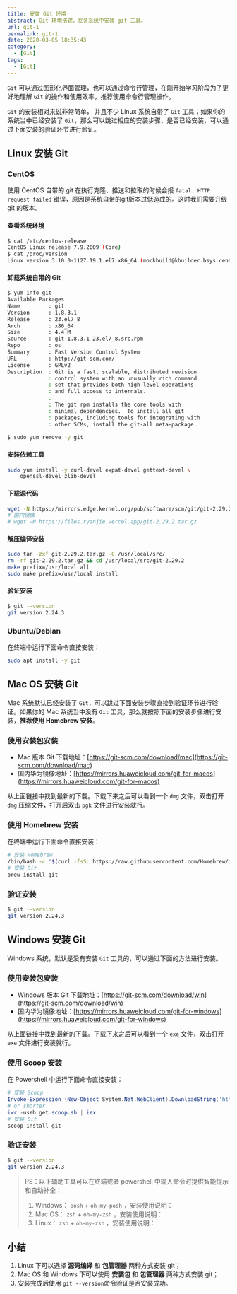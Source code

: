 ```yaml
---
title: 安装 Git 环境
abstract: Git 环境搭建，在各系统中安装 git 工具。
url: git-1
permalink: git-1
date: 2020-03-05 18:35:43
category:
  - [Git]
tags:
  - [Git]
---
```


`Git` 可以通过图形化界面管理，也可以通过命令行管理，在刚开始学习阶段为了更好地理解 `Git` 的操作和使用效率，推荐使用命令行管理操作。

`Git` 的安装相对来说非常简单， 并且不少 Linux 系统自带了 `Git` 工具；如果你的系统当中已经安装了 `Git`，那么可以跳过相应的安装步骤，是否已经安装，可以通过下面安装的验证环节进行验证。

## Linux 安装 Git

### CentOS

使用 CentOS 自带的 git 在执行克隆、推送和拉取的时候会报 `fatal: HTTP request failed` 错误，原因是系统自带的git版本过低造成的。这时我们需要升级 git 的版本。

#### 查看系统环境

```bash
$ cat /etc/centos-release
CentOS Linux release 7.9.2009 (Core)
$ cat /proc/version
Linux version 3.10.0-1127.19.1.el7.x86_64 (mockbuild@kbuilder.bsys.centos.org) (gcc version 4.8.5 20150623 (Red Hat 4.8.5-39) (GCC) )
```

#### 卸载系统自带的 Git

```bash
$ yum info git
Available Packages
Name         : git
Version      : 1.8.3.1
Release      : 23.el7_8
Arch         : x86_64
Size         : 4.4 M
Source       : git-1.8.3.1-23.el7_8.src.rpm
Repo         : os
Summary      : Fast Version Control System
URL          : http://git-scm.com/
License      : GPLv2
Description  : Git is a fast, scalable, distributed revision
             : control system with an unusually rich command
             : set that provides both high-level operations
             : and full access to internals.
             : 
             : The git rpm installs the core tools with
             : minimal dependencies.  To install all git
             : packages, including tools for integrating with
             : other SCMs, install the git-all meta-package.
             
$ sudo yum remove -y git            
```

#### 安装依赖工具

```bash
sudo yum install -y curl-devel expat-devel gettext-devel \
    openssl-devel zlib-devel
```

#### 下载源代码

```bash
wget -N https://mirrors.edge.kernel.org/pub/software/scm/git/git-2.29.2.tar.gz
# 国内镜像
# wget -N https://files.ryanjie.vercel.app/git-2.29.2.tar.gz
```

#### 解压编译安装

```bash
sudo tar -zxf git-2.29.2.tar.gz -C /usr/local/src/
rm -rf git-2.29.2.tar.gz && cd /usr/local/src/git-2.29.2
make prefix=/usr/local all
sudo make prefix=/usr/local install
```

#### 验证安装

```bash
$ git --version
git version 2.24.3
```

### Ubuntu/Debian 

在终端中运行下面命令直接安装：

```bash
sudo apt install -y git
```

## Mac OS 安装 Git

Mac 系统默认已经安装了 `Git`，可以跳过下面安装步骤直接到验证环节进行验证。如果你的 Mac 系统当中没有 `Git` 工具，那么就按照下面的安装步骤进行安装，**推荐使用 Homebrew 安装**。

### 使用安装包安装

- Mac 版本 Git 下载地址：[https://git-scm.com/download/mac](https://git-scm.com/download/mac)
- 国内华为镜像地址：[https://mirrors.huaweicloud.com/git-for-macos](https://mirrors.huaweicloud.com/git-for-macos)

从上面链接中找到最新的下载。下载下来之后可以看到一个 `dmg` 文件，双击打开 `dmg` 压缩文件，打开后双击 `pgk` 文件进行安装就行。

### 使用 Homebrew 安装

在终端中运行下面命令直接安装：

```bash
# 安装 Homebrew
/bin/bash -c "$(curl -fsSL https://raw.githubusercontent.com/Homebrew/install/HEAD/install.sh)"
# 安装 Git
brew install git
```

### 验证安装

```bash
$ git --version
git version 2.24.3
```

## Windows 安装 Git

Windows 系统，默认是没有安装 `Git` 工具的，可以通过下面的方法进行安装。

### 使用安装包安装

- Windows 版本 Git 下载地址：[https://git-scm.com/download/win](https://git-scm.com/download/win)
- 国内华为镜像地址：[https://mirrors.huaweicloud.com/git-for-windows](https://mirrors.huaweicloud.com/git-for-windows)

从上面链接中找到最新的下载。下载下来之后可以看到一个 `exe` 文件，双击打开 `exe` 文件进行安装就行。

### 使用 Scoop 安装

在 Powershell 中运行下面命令直接安装：

```powershell
# 安装 Scoop
Invoke-Expression (New-Object System.Net.WebClient).DownloadString('https://get.scoop.sh')
# or shorter
iwr -useb get.scoop.sh | iex
# 安装 Git
scoop install git
```

### 验证安装

```bash
$ git --version
git version 2.24.3
```

> PS：以下辅助工具可以在终端或者 powershell 中输入命令时提供智能提示和自动补全：
>
> 1. Windows：  `posh` + `oh-my-posh` ，安装使用说明：
> 2. Mac OS： `zsh` + `oh-my-zsh` ，安装使用说明：
> 3. Linux： `zsh` + `oh-my-zsh` ，安装使用说明：

## 小结

1. Linux 下可以选择 **源码编译** 和 **包管理器** 两种方式安装 git；
2. Mac OS 和 Windows 下可以使用 **安装包** 和 **包管理器** 两种方式安装 git；
3. 安装完成后使用 `git --version`命令验证是否安装成功。